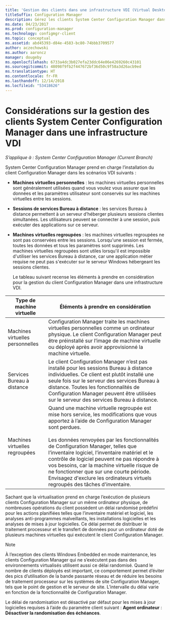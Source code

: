 ```yaml
---
title: 'Gestion des clients dans une infrastructure VDI (Virtual Desktop Infrastructure) '
titleSuffix: Configuration Manager
description: Gérez les clients System Center Configuration Manager dans une infrastructure VDI (Virtual Desktop Infrastructure).
ms.date: 04/23/2017
ms.prod: configuration-manager
ms.technology: configmgr-client
ms.topic: conceptual
ms.assetid: abd45393-d84e-4583-bc80-74bbb3709577
author: aczechowski
ms.author: aaroncz
manager: dougeby
ms.openlocfilehash: 6733a4dc3b027efa23ddc64e06e4269260c43101
ms.sourcegitcommit: 48098f9fb2f447672bf36d50c9f58a3d26acb9ed
ms.translationtype: HT
ms.contentlocale: fr-FR
ms.lasthandoff: 12/14/2018
ms.locfileid: "53418626"
---
```

# <a name="considerations-for-managing-system-center-configuration-manager-clients--in-a-virtual-desktop-infrastructure-vdi"></a>Considérations sur la gestion des clients System Center Configuration Manager dans une infrastructure VDI

*S’applique à : System Center Configuration Manager (Current Branch)*

System Center Configuration Manager prend en charge l’installation du client Configuration Manager dans les scénarios VDI suivants :  

- **Machines virtuelles personnelles** : les machines virtuelles personnelles sont généralement utilisées quand vous voulez vous assurer que les données et les paramètres utilisateur sont conservés sur les machines virtuelles entre les sessions.  

- **Sessions de services Bureau à distance** : les services Bureau à distance permettent à un serveur d’héberger plusieurs sessions clientes simultanées. Les utilisateurs peuvent se connecter à une session, puis exécuter des applications sur ce serveur.  

- **Machines virtuelles regroupées** : les machines virtuelles regroupées ne sont pas conservées entre les sessions. Lorsqu'une session est fermée, toutes les données et tous les paramètres sont supprimés. Les machines virtuelles regroupées sont utiles lorsqu'il est impossible d'utiliser les services Bureau à distance, car une application métier requise ne peut pas s'exécuter sur le serveur Windows hébergeant les sessions clientes.  

  Le tableau suivant recense les éléments à prendre en considération pour la gestion du client Configuration Manager dans une infrastructure VDI.  

|Type de machine virtuelle|Éléments à prendre en considération|  
|--------------------------|--------------------|  
|Machines virtuelles personnelles|Configuration Manager traite les machines virtuelles personnelles comme un ordinateur physique. Le client Configuration Manager peut être préinstallé sur l’image de machine virtuelle ou déployé après avoir approvisionné la machine virtuelle.|  
|Services Bureau à distance|Le client Configuration Manager n’est pas installé pour les sessions Bureau à distance individuelles. Ce client est plutôt installé une seule fois sur le serveur des services Bureau à distance. Toutes les fonctionnalités de Configuration Manager peuvent être utilisées sur le serveur des services Bureau à distance.|  
|Machines virtuelles regroupées|Quand une machine virtuelle regroupée est mise hors service, les modifications que vous apportez à l’aide de Configuration Manager sont perdues.<br /><br /> Les données renvoyées par les fonctionnalités de Configuration Manager, telles que l’inventaire logiciel, l’inventaire matériel et le contrôle de logiciel peuvent ne pas répondre à vos besoins, car la machine virtuelle risque de ne fonctionner que sur une courte période. Envisagez d'exclure les ordinateurs virtuels regroupés des tâches d'inventaire.|  

 Sachant que la virtualisation prend en charge l’exécution de plusieurs clients Configuration Manager sur un même ordinateur physique, de nombreuses opérations du client possèdent un délai randomisé prédéfini pour les actions planifiées telles que l’inventaire matériel et logiciel, les analyses anti-programmes malveillants, les installations logicielles et les analyses de mises à jour logicielles. Ce délai permet de distribuer le traitement processeur et le transfert de données pour un ordinateur doté de plusieurs machines virtuelles qui exécutent le client Configuration Manager.  

> [!NOTE]  
>  À l’exception des clients Windows Embedded en mode maintenance, les clients Configuration Manager qui ne s’exécutent pas dans des environnements virtualisés utilisent aussi ce délai randomisé. Quand le nombre de clients déployés est important, ce comportement permet d’éviter des pics d’utilisation de la bande passante réseau et de réduire les besoins de traitement processeur sur les systèmes de site Configuration Manager, tels que le point de gestion et le serveur de site. L’intervalle du délai varie en fonction de la fonctionnalité de Configuration Manager.  
>   
>  Le délai de randomisation est désactivé par défaut pour les mises à jour logicielles requises à l’aide du paramètre client suivant : **Agent ordinateur** : **Désactiver la randomisation des échéances**.
